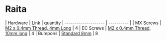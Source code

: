 # Raita

| Hardware  | Link    |   quantity 
| --------------------  | ---------- |
| MX Screws          | [M2 x 0.4mm Thread, 4mm Long](https://www.mcmaster.com/catalog/128/3301)  | 4
| EC Screws | [M2 x 0.4mm Thread, 10mm long](https://www.mcmaster.com/catalog/128/3341) | 4
| Bumpons | [Standard 8mm](https://www.mcmaster.com/catalog/128/4216) | 8
